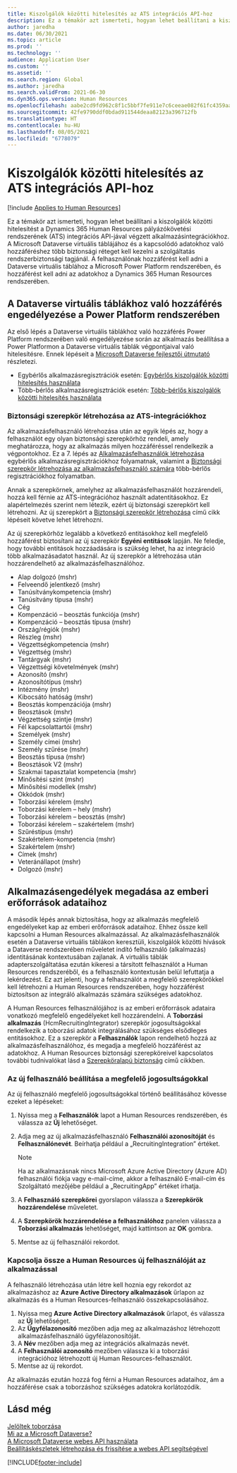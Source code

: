 ```yaml
---
title: Kiszolgálók közötti hitelesítés az ATS integrációs API-hoz
description: Ez a témakör azt ismerteti, hogyan lehet beállítani a kiszolgálók közötti hitelesítést a Dynamics 365 Human Resources pályázókövetési rendszerének (ATS) integrációs API-jával végzett integrációkhoz.
author: jaredha
ms.date: 06/30/2021
ms.topic: article
ms.prod: ''
ms.technology: ''
audience: Application User
ms.custom: ''
ms.assetid: ''
ms.search.region: Global
ms.author: jaredha
ms.search.validFrom: 2021-06-30
ms.dyn365.ops.version: Human Resources
ms.openlocfilehash: aabe2cd9fd962c8f1c5bbf7fe911e7c6ceeae082f61fc4359aaf7bf197531eff
ms.sourcegitcommit: 42fe9790ddf0bdad911544deaa82123a396712fb
ms.translationtype: HT
ms.contentlocale: hu-HU
ms.lasthandoff: 08/05/2021
ms.locfileid: "6778079"
---
```

# <a name="server-to-server-authentication-for-the-ats-integration-api"></a>Kiszolgálók közötti hitelesítés az ATS integrációs API-hoz

[!include [Applies to Human Resources](../includes/applies-to-hr.md)]

Ez a témakör azt ismerteti, hogyan lehet beállítani a kiszolgálók közötti hitelesítést a Dynamics 365 Human Resources pályázókövetési rendszerének (ATS) integrációs API-jával végzett alkalmazásintegrációkhoz. A Microsoft Dataverse virtuális táblájához és a kapcsolódó adatokhoz való hozzáféréshez több biztonsági réteget kell kezelni a szolgáltatás rendszerbiztonsági tagjánál. A felhasználónak hozzáférést kell adni a Dataverse virtuális táblához a Microsoft Power Platform rendszerében, és hozzáférést kell adni az adatokhoz a Dynamics 365 Human Resources rendszerében.

## <a name="enable-access-to-dataverse-virtual-tables-in-power-platform"></a>A Dataverse virtuális táblákhoz való hozzáférés engedélyezése a Power Platform rendszerében

Az első lépés a Dataverse virtuális táblákhoz való hozzáférés Power Platform rendszerében való engedélyezése során az alkalmazás beállítása a Power Platformon a Dataverse virtuális táblák végpontjaival való hitelesítésre. Ennek lépéseit a [Microsoft Dataverse fejlesztői útmutató](/powerapps/developer/data-platform) részletezi.

  - Egybérlős alkalmazásregisztrációk esetén: [Egybérlős kiszolgálók közötti hitelesítés használata](/powerapps/developer/data-platform/use-single-tenant-server-server-authentication)
  - Több-bérlős alkalmazásregisztrációk esetén: [Több-bérlős kiszolgálók közötti hitelesítés használata](/powerapps/developer/data-platform/use-multi-tenant-server-server-authentication)

### <a name="creating-a-security-role-for-ats-integrations"></a>Biztonsági szerepkör létrehozása az ATS-integrációkhoz

Az alkalmazásfelhasználó létrehozása után az egyik lépés az, hogy a felhasználót egy olyan biztonsági szerepkörhöz rendeli, amely meghatározza, hogy az alkalmazás milyen hozzáféréssel rendelkezik a végpontokhoz. Ez a 7. lépés az [Alkalmazásfelhasználók létrehozása](/powerapps/developer/data-platform/use-single-tenant-server-server-authentication#application-user-creation) egybérlős alkalmazásregisztrációkhoz folyamatnak, valamint a [Biztonsági szerepkör létrehozása az alkalmazásfelhasználó számára](/powerapps/developer/data-platform/use-multi-tenant-server-server-authentication#create-a-security-role-for-the-application-user) több-bérlős regisztrációkhoz folyamatban. 

Annak a szerepkörnek, amelyhez az alkalmazásfelhasználót hozzárendeli, hozzá kell férnie az ATS-integrációhoz használt adatentitásokhoz. Ez alapértelmezés szerint nem létezik, ezért új biztonsági szerepkört kell létrehozni. Az új szerepkört a [Biztonsági szerepkör létrehozása](/power-platform/admin/create-edit-security-role#create-a-security-role) című cikk lépéseit követve lehet létrehozni.

Az új szerepkörhöz legalább a következő entitásokhoz kell megfelelő hozzáférést biztosítani az új szerepkör **Egyéni entitások** lapján. Ne feledje, hogy további entitások hozzáadására is szükség lehet, ha az integráció több alkalmazásadatot használ. Az új szerepkör a létrehozása után hozzárendelhető az alkalmazásfelhasználóhoz.

  - Alap dolgozó (mshr)
  - Felveendő jelentkező (mshr)
  - Tanúsítványkompetencia (mshr)
  - Tanúsítvány típusa (mshr)
  - Cég
  - Kompenzáció – beosztás funkciója (mshr)
  - Kompenzáció – beosztás típusa (mshr)
  - Ország/régiók (mshr)
  - Részleg (mshr)
  - Végzettségkompetencia (mshr)
  - Végzettség (mshr)
  - Tantárgyak (mshr)
  - Végzettségi követelmények (mshr)
  - Azonosító (mshr)
  - Azonosítótípus (mshr)
  - Intézmény (mshr)
  - Kibocsátó hatóság (mshr)
  - Beosztás kompenzációja (mshr)
  - Beosztások (mshr)
  - Végzettség szintje (mshr)
  - Fél kapcsolattartói (mshr)
  - Személyek (mshr)
  - Személy címei (mshr)
  - Személy szűrése (mshr)
  - Beosztás típusa (mshr)
  - Beosztások V2 (mshr)
  - Szakmai tapasztalat kompetencia (mshr)
  - Minősítési szint (mshr)
  - Minősítési modellek (mshr)
  - Okkódok (mshr)
  - Toborzási kérelem (mshr)
  - Toborzási kérelem – hely (mshr)
  - Toborzási kérelem – beosztás (mshr)
  - Toborzási kérelem – szakértelem (mshr)
  - Szűréstípus (mshr)
  - Szakértelem-kompetencia (mshr)
  - Szakértelem (mshr)
  - Címek (mshr)
  - Veteránállapot (mshr)
  - Dolgozó (mshr)

## <a name="granting-application-permissions-to-human-resources-data"></a>Alkalmazásengedélyek megadása az emberi erőforrások adataihoz

A második lépés annak biztosítása, hogy az alkalmazás megfelelő engedélyeket kap az emberi erőforrások adataihoz. Ehhez össze kell kapcsolni a Human Resources alkalmazással. Az alkalmazásfelhasználók esetén a Dataverse virtuális táblákon keresztüli, kiszolgálók közötti hívások a Dataverse rendszerében műveletet indító felhasználó (alkalmazás) identitásának kontextusában zajlanak. A virtuális táblák adapterszolgáltatása ezután kikeresi a társított felhasználót a Human Resources rendszeréből, és a felhasználó kontextusán belül lefuttatja a lekérdezést. Ez azt jelenti, hogy a felhasználót a megfelelő szerepkörökkel kell létrehozni a Human Resources rendszerében, hogy hozzáférést biztosítson az integráló alkalmazás számára szükséges adatokhoz.

A Human Resources felhasználójához is az emberi erőforrások adataira vonatkozó megfelelő engedélyeket kell hozzárendelni. A **Toborzási alkalmazás** (HcmRecruitingIntegrator) szerepkör jogosultságokkal rendelkezik a toborzási adatok integrálásához szükséges elsődleges entitásokhoz. Ez a szerepkör a **Felhasználók** lapon rendelhető hozzá az alkalmazásfelhasználóhoz, és megadja a megfelelő hozzáférést az adatokhoz. A Human Resources biztonsági szerepköreivel kapcsolatos további tudnivalókat lásd a [Szerepköralapú biztonság](/fin-ops-core/dev-itpro/sysadmin/role-based-security) című cikkben.

### <a name="set-up-the-new-user-with-appropriate-permissions"></a>Az új felhasználó beállítása a megfelelő jogosultságokkal

Az új felhasználó megfelelő jogosultságokkal történő beállításához kövesse ezeket a lépéseket:

  1. Nyissa meg a **Felhasználók** lapot a Human Resources rendszerében, és válassza az **Új** lehetőséget.
  2. Adja meg az új alkalmazásfelhasználó  **Felhasználói azonosítóját** és **Felhasználónevét**. Beírhatja például a „RecruitingIntegration” értéket.

      > [!NOTE]
      > Ha az alkalmazásnak nincs Microsoft Azure Active Directory (Azure AD) felhasználói fiókja vagy e-mail-címe, akkor a felhasználó E-mail-cím és Szolgáltató mezőjébe például a „RecruitingApp” értéket írhatja.

  3. A **Felhasználó szerepkörei** gyorslapon válassza a **Szerepkörök hozzárendelése** műveletet.
  4. A **Szerepkörök hozzárendelése a felhasználóhoz** panelen válassza a **Toborzási alkalmazás** lehetőséget, majd kattintson az **OK** gombra.
  5. Mentse az új felhasználói rekordot.

### <a name="link-the-new-human-resources-user-to-the-application"></a>Kapcsolja össze a Human Resources új felhasználóját az alkalmazással

A felhasználó létrehozása után létre kell hoznia egy rekordot az alkalmazáshoz az **Azure Active Directory alkalmazások** űrlapon az alkalmazás és a Human Resources-felhasználó összekapcsolásához.

  1. Nyissa meg **Azure Active Directory alkalmazások** űrlapot, és válassza az **Új** lehetőséget.
  2. Az **Ügyfélazonosító** mezőben adja meg az alkalmazáshoz létrehozott alkalmazásfelhasználó ügyfélazonosítóját.
  3. A **Név** mezőben adja meg az integrációs alkalmazás nevét.
  4. A **Felhasználói azonosító** mezőben válassza ki a toborzási integrációhoz létrehozott új Human Resources-felhasználót.
  5. Mentse az új rekordot.

Az alkalmazás ezután hozzá fog férni a Human Resources adataihoz, ám a hozzáférése csak a toborzáshoz szükséges adatokra korlátozódik.

## <a name="see-also"></a>Lásd még

[Jelöltek toborzása](hr-personnel-recruit.md)<br>
[Mi az a Microsoft Dataverse?](/powerapps/maker/data-platform/data-platform-intro)<br>
[A Microsoft Dataverse webes API használata](/powerapps/developer/data-platform/webapi/overview)<br>
[Beállításkészletek létrehozása és frissítése a webes API segítségével](/powerapps/developer/data-platform/webapi/create-update-optionsets)<br>

[!INCLUDE[footer-include](../includes/footer-banner.md)]
